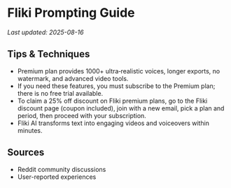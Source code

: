 # Fliki Prompting Guide

*Last updated: 2025-08-16*

## Tips & Techniques

- Premium plan provides 1000+ ultra‑realistic voices, longer exports, no watermark, and advanced video tools.
- If you need these features, you must subscribe to the Premium plan; there is no free trial available.
- To claim a 25% off discount on Fliki premium plans, go to the Fliki discount page (coupon included), join with a new email, pick a plan and period, then proceed with your subscription.
- Fliki AI transforms text into engaging videos and voiceovers within minutes.

## Sources

- Reddit community discussions
- User-reported experiences
